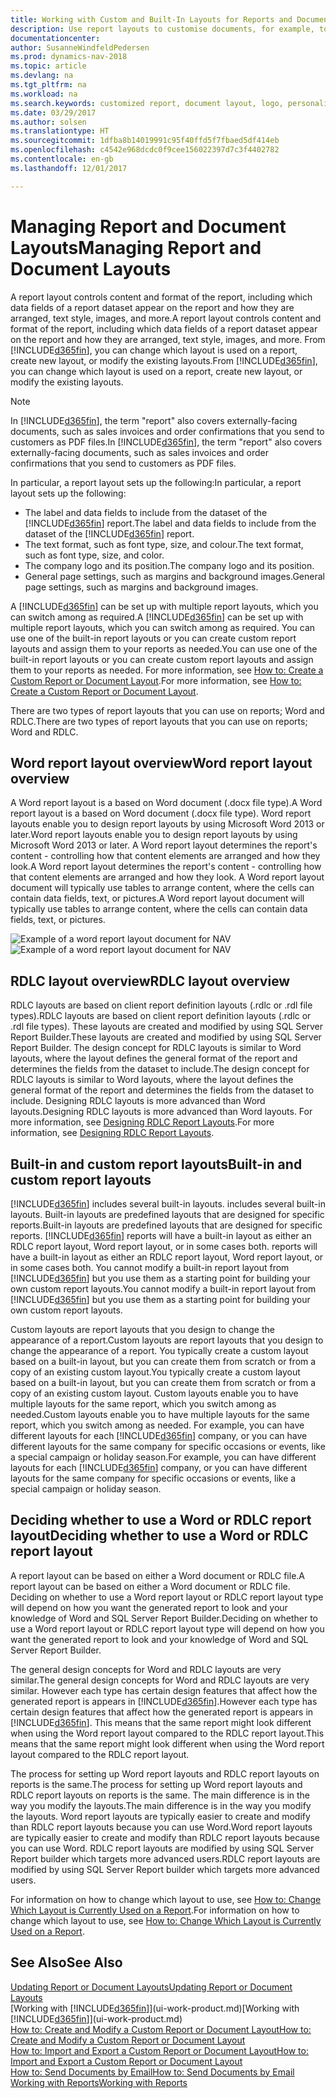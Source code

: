 ```yaml
---
title: Working with Custom and Built-In Layouts for Reports and Documents
description: Use report layouts to customise documents, for example, to personalise the font, logo, or page settings of PDF files you send to customers.
documentationcenter: 
author: SusanneWindfeldPedersen
ms.prod: dynamics-nav-2018
ms.topic: article
ms.devlang: na
ms.tgt_pltfrm: na
ms.workload: na
ms.search.keywords: customized report, document layout, logo, personalize
ms.date: 03/29/2017
ms.author: solsen
ms.translationtype: HT
ms.sourcegitcommit: 1dfba8b14019991c95f40ffd5f7fbaed5df414eb
ms.openlocfilehash: c4542e968dcdc0f9cee156022397d7c3f4402782
ms.contentlocale: en-gb
ms.lasthandoff: 12/01/2017

---
```

# <a name="managing-report-and-document-layouts"></a><span data-ttu-id="59893-103">Managing Report and Document Layouts</span><span class="sxs-lookup"><span data-stu-id="59893-103">Managing Report and Document Layouts</span></span>
<span data-ttu-id="59893-104">A report layout controls content and format of the report, including which data fields of a report dataset appear on the report and how they are arranged, text style, images, and more.</span><span class="sxs-lookup"><span data-stu-id="59893-104">A report layout controls content and format of the report, including which data fields of a report dataset appear on the report and how they are arranged, text style, images, and more.</span></span> <span data-ttu-id="59893-105">From [!INCLUDE[d365fin](includes/d365fin_md.md)], you can change which layout is used on a report, create new layout, or modify the existing layouts.</span><span class="sxs-lookup"><span data-stu-id="59893-105">From [!INCLUDE[d365fin](includes/d365fin_md.md)], you can change which layout is used on a report, create new layout, or modify the existing layouts.</span></span>

> [!NOTE]  
>   <span data-ttu-id="59893-106">In [!INCLUDE[d365fin](includes/d365fin_md.md)], the term "report" also covers externally-facing documents, such as sales invoices and order confirmations that you send to customers as PDF files.</span><span class="sxs-lookup"><span data-stu-id="59893-106">In [!INCLUDE[d365fin](includes/d365fin_md.md)], the term "report" also covers externally-facing documents, such as sales invoices and order confirmations that you send to customers as PDF files.</span></span>

<span data-ttu-id="59893-107">In particular, a report layout sets up the following:</span><span class="sxs-lookup"><span data-stu-id="59893-107">In particular, a report layout sets up the following:</span></span>

* <span data-ttu-id="59893-108">The label and data fields to include from the dataset of the [!INCLUDE[d365fin](includes/d365fin_md.md)] report.</span><span class="sxs-lookup"><span data-stu-id="59893-108">The label and data fields to include from the dataset of the [!INCLUDE[d365fin](includes/d365fin_md.md)] report.</span></span>
* <span data-ttu-id="59893-109">The text format, such as font type, size, and colour.</span><span class="sxs-lookup"><span data-stu-id="59893-109">The text format, such as font type, size, and color.</span></span>
* <span data-ttu-id="59893-110">The company logo and its position.</span><span class="sxs-lookup"><span data-stu-id="59893-110">The company logo and its position.</span></span>
* <span data-ttu-id="59893-111">General page settings, such as margins and background images.</span><span class="sxs-lookup"><span data-stu-id="59893-111">General page settings, such as margins and background images.</span></span>

<span data-ttu-id="59893-112">A [!INCLUDE[d365fin](includes/d365fin_md.md)] can be set up with multiple report layouts, which you can switch among as required.</span><span class="sxs-lookup"><span data-stu-id="59893-112">A [!INCLUDE[d365fin](includes/d365fin_md.md)] can be set up with multiple report layouts, which you can switch among as required.</span></span> <span data-ttu-id="59893-113">You can use one of the built-in report layouts or you can create custom report layouts and assign them to your reports as needed.</span><span class="sxs-lookup"><span data-stu-id="59893-113">You can use one of the built-in report layouts or you can create custom report layouts and assign them to your reports as needed.</span></span> <span data-ttu-id="59893-114">For more information, see [How to: Create a Custom Report or Document Layout](ui-how-create-custom-report-layout.md).</span><span class="sxs-lookup"><span data-stu-id="59893-114">For more information, see [How to: Create a Custom Report or Document Layout](ui-how-create-custom-report-layout.md).</span></span>

<span data-ttu-id="59893-115">There are two types of report layouts that you can use on reports; Word and RDLC.</span><span class="sxs-lookup"><span data-stu-id="59893-115">There are two types of report layouts that you can use on reports; Word and RDLC.</span></span>

## <a name="word-report-layout-overview"></a><span data-ttu-id="59893-116">Word report layout overview</span><span class="sxs-lookup"><span data-stu-id="59893-116">Word report layout overview</span></span>
<span data-ttu-id="59893-117">A Word report layout is a based on Word document (.docx file type).</span><span class="sxs-lookup"><span data-stu-id="59893-117">A Word report layout is a based on Word document (.docx file type).</span></span> <span data-ttu-id="59893-118">Word report layouts enable you to design report layouts by using Microsoft Word 2013 or later.</span><span class="sxs-lookup"><span data-stu-id="59893-118">Word report layouts enable you to design report layouts by using Microsoft Word 2013 or later.</span></span> <span data-ttu-id="59893-119">A Word report layout determines the report's content - controlling how that content elements are arranged and how they look.</span><span class="sxs-lookup"><span data-stu-id="59893-119">A Word report layout determines the report's content - controlling how that content elements are arranged and how they look.</span></span> <span data-ttu-id="59893-120">A Word report layout document will typically use tables to arrange content, where the cells can contain data fields, text, or pictures.</span><span class="sxs-lookup"><span data-stu-id="59893-120">A Word report layout document will typically use tables to arrange content, where the cells can contain data fields, text, or pictures.</span></span>

 <span data-ttu-id="59893-121">![Example of a word report layout document for NAV](media/nav_wordreportlayout_edit_in_word_example.png "NAV_WordReportLayout_Edit_In_Word_Example")</span><span class="sxs-lookup"><span data-stu-id="59893-121">![Example of a word report layout document for NAV](media/nav_wordreportlayout_edit_in_word_example.png "NAV_WordReportLayout_Edit_In_Word_Example")</span></span>  

## <a name="rdlc-layout-overview"></a><span data-ttu-id="59893-122">RDLC layout overview</span><span class="sxs-lookup"><span data-stu-id="59893-122">RDLC layout overview</span></span>
<span data-ttu-id="59893-123">RDLC layouts are based on client report definition layouts (.rdlc or .rdl file types).</span><span class="sxs-lookup"><span data-stu-id="59893-123">RDLC layouts are based on client report definition layouts (.rdlc or .rdl file types).</span></span> <span data-ttu-id="59893-124">These layouts are created and modified by using SQL Server Report Builder.</span><span class="sxs-lookup"><span data-stu-id="59893-124">These layouts are created and modified by using SQL Server Report Builder.</span></span> <span data-ttu-id="59893-125">The design concept for RDLC layouts is similar to Word layouts, where the layout defines the general format of the report and determines the fields from the dataset to include.</span><span class="sxs-lookup"><span data-stu-id="59893-125">The design concept for RDLC layouts is similar to Word layouts, where the layout defines the general format of the report and determines the fields from the dataset to include.</span></span> <span data-ttu-id="59893-126">Designing RDLC layouts is more advanced than Word layouts.</span><span class="sxs-lookup"><span data-stu-id="59893-126">Designing RDLC layouts is more advanced than Word layouts.</span></span> <span data-ttu-id="59893-127">For more information, see [Designing RDLC Report Layouts](https://msdn.microsoft.com/en-us/dynamics-nav/designing-rdlc-report-layouts).</span><span class="sxs-lookup"><span data-stu-id="59893-127">For more information, see [Designing RDLC Report Layouts](https://msdn.microsoft.com/en-us/dynamics-nav/designing-rdlc-report-layouts).</span></span>

## <a name="built-in-and-custom-report-layouts"></a><span data-ttu-id="59893-128">Built-in and custom report layouts</span><span class="sxs-lookup"><span data-stu-id="59893-128">Built-in and custom report layouts</span></span>
[!INCLUDE[d365fin](includes/d365fin_md.md)]<span data-ttu-id="59893-129"> includes several built-in layouts.</span><span class="sxs-lookup"><span data-stu-id="59893-129"> includes several built-in layouts.</span></span> <span data-ttu-id="59893-130">Built-in layouts are predefined layouts that are designed for specific reports.</span><span class="sxs-lookup"><span data-stu-id="59893-130">Built-in layouts are predefined layouts that are designed for specific reports.</span></span> [!INCLUDE[d365fin](includes/d365fin_md.md)]<span data-ttu-id="59893-131"> reports will have a built-in layout as either an RDLC report layout, Word report layout, or in some cases both.</span><span class="sxs-lookup"><span data-stu-id="59893-131"> reports will have a built-in layout as either an RDLC report layout, Word report layout, or in some cases both.</span></span> <span data-ttu-id="59893-132">You cannot modify a built-in report layout from [!INCLUDE[d365fin](includes/d365fin_md.md)] but you use them as a starting point for building your own custom report layouts.</span><span class="sxs-lookup"><span data-stu-id="59893-132">You cannot modify a built-in report layout from [!INCLUDE[d365fin](includes/d365fin_md.md)] but you use them as a starting point for building your own custom report layouts.</span></span>

<span data-ttu-id="59893-133">Custom layouts are report layouts that you design to change the appearance of a report.</span><span class="sxs-lookup"><span data-stu-id="59893-133">Custom layouts are report layouts that you design to change the appearance of a report.</span></span> <span data-ttu-id="59893-134">You typically create a custom layout based on a built-in layout, but you can create them from scratch or from a copy of an existing custom layout.</span><span class="sxs-lookup"><span data-stu-id="59893-134">You typically create a custom layout based on a built-in layout, but you can create them from scratch or from a copy of an existing custom layout.</span></span> <span data-ttu-id="59893-135">Custom layouts enable you to have multiple layouts for the same report, which you switch among as needed.</span><span class="sxs-lookup"><span data-stu-id="59893-135">Custom layouts enable you to have multiple layouts for the same report, which you switch among as needed.</span></span> <span data-ttu-id="59893-136">For example, you can have different layouts for each [!INCLUDE[d365fin](includes/d365fin_md.md)] company, or you can have different layouts for the same company for specific occasions or events, like a special campaign or holiday season.</span><span class="sxs-lookup"><span data-stu-id="59893-136">For example, you can have different layouts for each [!INCLUDE[d365fin](includes/d365fin_md.md)] company, or you can have different layouts for the same company for specific occasions or events, like a special campaign or holiday season.</span></span>

## <a name="deciding-whether-to-use-a-word-or-rdlc-report-layout"></a><span data-ttu-id="59893-137">Deciding whether to use a Word or RDLC report layout</span><span class="sxs-lookup"><span data-stu-id="59893-137">Deciding whether to use a Word or RDLC report layout</span></span>
<span data-ttu-id="59893-138">A report layout can be based on either a Word document or RDLC file.</span><span class="sxs-lookup"><span data-stu-id="59893-138">A report layout can be based on either a Word document or RDLC file.</span></span> <span data-ttu-id="59893-139">Deciding on whether to use a Word report layout or RDLC report layout type will depend on how you want the generated report to look and your knowledge of Word and SQL Server Report Builder.</span><span class="sxs-lookup"><span data-stu-id="59893-139">Deciding on whether to use a Word report layout or RDLC report layout type will depend on how you want the generated report to look and your knowledge of Word and SQL Server Report Builder.</span></span>

<span data-ttu-id="59893-140">The general design concepts for Word and RDLC layouts are very similar.</span><span class="sxs-lookup"><span data-stu-id="59893-140">The general design concepts for Word and RDLC layouts are very similar.</span></span> <span data-ttu-id="59893-141">However each type has certain design features that affect how the generated report is appears in [!INCLUDE[d365fin](includes/d365fin_md.md)].</span><span class="sxs-lookup"><span data-stu-id="59893-141">However each type has certain design features that affect how the generated report is appears in [!INCLUDE[d365fin](includes/d365fin_md.md)].</span></span> <span data-ttu-id="59893-142">This means that the same report might look different when using the Word report layout compared to the RDLC report layout.</span><span class="sxs-lookup"><span data-stu-id="59893-142">This means that the same report might look different when using the Word report layout compared to the RDLC report layout.</span></span>

<span data-ttu-id="59893-143">The process for setting up Word report layouts and RDLC report layouts on reports is the same.</span><span class="sxs-lookup"><span data-stu-id="59893-143">The process for setting up Word report layouts and RDLC report layouts on reports is the same.</span></span> <span data-ttu-id="59893-144">The main difference is in the way you modify the layouts.</span><span class="sxs-lookup"><span data-stu-id="59893-144">The main difference is in the way you modify the layouts.</span></span> <span data-ttu-id="59893-145">Word report layouts are typically easier to create and modify than RDLC report layouts because you can use Word.</span><span class="sxs-lookup"><span data-stu-id="59893-145">Word report layouts are typically easier to create and modify than RDLC report layouts because you can use Word.</span></span> <span data-ttu-id="59893-146">RDLC report layouts are modified by using SQL Server Report builder which targets more advanced users.</span><span class="sxs-lookup"><span data-stu-id="59893-146">RDLC report layouts are modified by using SQL Server Report builder which targets more advanced users.</span></span>

<span data-ttu-id="59893-147">For information on how to change which layout to use, see [How to: Change Which Layout is Currently Used on a Report](ui-how-change-layout-currently-used-report.md).</span><span class="sxs-lookup"><span data-stu-id="59893-147">For information on how to change which layout to use, see [How to: Change Which Layout is Currently Used on a Report](ui-how-change-layout-currently-used-report.md).</span></span>

## <a name="see-also"></a><span data-ttu-id="59893-148">See Also</span><span class="sxs-lookup"><span data-stu-id="59893-148">See Also</span></span>
[<span data-ttu-id="59893-149">Updating Report or Document Layouts</span><span class="sxs-lookup"><span data-stu-id="59893-149">Updating Report or Document Layouts</span></span>](ui-update-report-layouts.md)  
<span data-ttu-id="59893-150">[Working with [!INCLUDE[d365fin](includes/d365fin_md.md)]](ui-work-product.md)</span><span class="sxs-lookup"><span data-stu-id="59893-150">[Working with [!INCLUDE[d365fin](includes/d365fin_md.md)]](ui-work-product.md)</span></span>  
[<span data-ttu-id="59893-151">How to: Create and Modify a Custom Report or Document Layout</span><span class="sxs-lookup"><span data-stu-id="59893-151">How to: Create and Modify a Custom Report or Document Layout</span></span>](ui-how-create-custom-report-layout.md)  
[<span data-ttu-id="59893-152">How to: Import and Export a Custom Report or Document Layout</span><span class="sxs-lookup"><span data-stu-id="59893-152">How to: Import and Export a Custom Report or Document Layout</span></span>](ui-how-import-and-export-report-layout.md)  
[<span data-ttu-id="59893-153">How to: Send Documents by Email</span><span class="sxs-lookup"><span data-stu-id="59893-153">How to: Send Documents by Email</span></span>](ui-how-send-documents-email.md)  
[<span data-ttu-id="59893-154">Working with Reports</span><span class="sxs-lookup"><span data-stu-id="59893-154">Working with Reports</span></span>](ui-work-report.md)  

